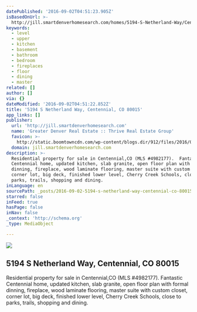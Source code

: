 ```yaml
---
datePublished: '2016-09-02T04:51:23.905Z'
isBasedOnUrl: >-
  http://jill.smartdenverhomesearch.com/homes/5194-S-Netherland-Way/Centennial/CO/80015/66183766/
keywords:
  - level
  - upper
  - kitchen
  - basement
  - bathroom
  - bedroom
  - fireplaces
  - floor
  - dining
  - master
related: []
author: []
via: {}
dateModified: '2016-09-02T04:51:22.852Z'
title: '5194 S Netherland Way, Centennial, CO 80015'
app_links: []
publisher:
  url: 'http://jill.smartdenverhomesearch.com'
  name: 'Greater Denver Real Estate :: Thrive Real Estate Group'
  favicon: >-
    http://static.boomtowncdn.com/wp-content/blogs.dir/912/files/2016/05/TRG-logo-V-e1463945928413.jpg
  domain: jill.smartdenverhomesearch.com
description: >-
  Residential property for sale in Centennial,CO (MLS #4982177).  Fantastic
  Centennial home, updated kitchen, slab granite, open floor plan with formal
  dinning, fireplace, wood laminate flooring, master suite with custom closet,
  corner lot, big deck, finished lower level, Cherry Creek Schools, close to
  parks, trails, shopping and dining.
inLanguage: en
sourcePath: _posts/2016-09-02-5194-s-netherland-way-centennial-co-80015.md
starred: false
inFeed: true
hasPage: false
inNav: false
_context: 'http://schema.org'
_type: MediaObject

---
```

<article style=""><img src="https://imgflo.herokuapp.com/graph/2b2431f8e7ba7b0/bfb4fc0ce0c1753774c40a9e717bce6c/croprotate.jpg?cropheight=865&amp;cropwidth=1280&amp;degrees=0&amp;input=http%3A%2F%2Fphotos.boomtowncdn.com%2Fmetrolist%2F1280_boomver_1_4982177-1.jpg&amp;x=0&amp;y=48" /><h1>5194 S Netherland Way, Centennial, CO 80015</h1><p>Residential property for sale in Centennial,CO (MLS #4982177).  Fantastic Centennial home, updated kitchen, slab granite, open floor plan with formal dinning, fireplace, wood laminate flooring, master suite with custom closet, corner lot, big deck, finished lower level, Cherry Creek Schools, close to parks, trails, shopping and dining.</p></article>